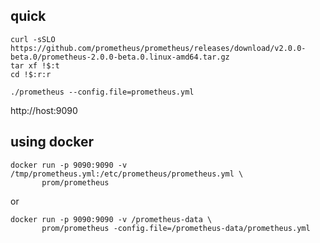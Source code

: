 
## quick

```
curl -sSLO https://github.com/prometheus/prometheus/releases/download/v2.0.0-beta.0/prometheus-2.0.0-beta.0.linux-amd64.tar.gz
tar xf !$:t
cd !$:r:r
```

```
./prometheus --config.file=prometheus.yml
```

http://host:9090

## using docker

```
docker run -p 9090:9090 -v /tmp/prometheus.yml:/etc/prometheus/prometheus.yml \
       prom/prometheus
```

or 
```
docker run -p 9090:9090 -v /prometheus-data \
       prom/prometheus -config.file=/prometheus-data/prometheus.yml
```

